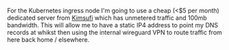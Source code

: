 For the Kubernetes ingress node I'm going to use a cheap (<$5 per month) dedicated server from [Kimsufi]() which has unmetered traffic and 100mb bandwidth. This will allow me to have a static IP4 address to point my DNS records at whikst then using the internal wireguard VPN to route traffic from here back home / elsewhere.
